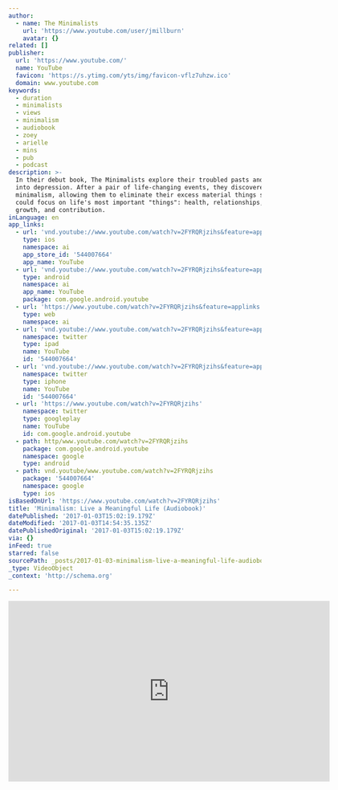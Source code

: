 ```yaml
---
author:
  - name: The Minimalists
    url: 'https://www.youtube.com/user/jmillburn'
    avatar: {}
related: []
publisher:
  url: 'https://www.youtube.com/'
  name: YouTube
  favicon: 'https://s.ytimg.com/yts/img/favicon-vflz7uhzw.ico'
  domain: www.youtube.com
keywords:
  - duration
  - minimalists
  - views
  - minimalism
  - audiobook
  - zoey
  - arielle
  - mins
  - pub
  - podcast
description: >-
  In their debut book, The Minimalists explore their troubled pasts and descent
  into depression. After a pair of life-changing events, they discovered
  minimalism, allowing them to eliminate their excess material things so they
  could focus on life's most important "things": health, relationships, passion,
  growth, and contribution.
inLanguage: en
app_links:
  - url: 'vnd.youtube://www.youtube.com/watch?v=2FYRQRjzihs&feature=applinks'
    type: ios
    namespace: ai
    app_store_id: '544007664'
    app_name: YouTube
  - url: 'vnd.youtube://www.youtube.com/watch?v=2FYRQRjzihs&feature=applinks'
    type: android
    namespace: ai
    app_name: YouTube
    package: com.google.android.youtube
  - url: 'https://www.youtube.com/watch?v=2FYRQRjzihs&feature=applinks'
    type: web
    namespace: ai
  - url: 'vnd.youtube://www.youtube.com/watch?v=2FYRQRjzihs&feature=applinks'
    namespace: twitter
    type: ipad
    name: YouTube
    id: '544007664'
  - url: 'vnd.youtube://www.youtube.com/watch?v=2FYRQRjzihs&feature=applinks'
    namespace: twitter
    type: iphone
    name: YouTube
    id: '544007664'
  - url: 'https://www.youtube.com/watch?v=2FYRQRjzihs'
    namespace: twitter
    type: googleplay
    name: YouTube
    id: com.google.android.youtube
  - path: http/www.youtube.com/watch?v=2FYRQRjzihs
    package: com.google.android.youtube
    namespace: google
    type: android
  - path: vnd.youtube/www.youtube.com/watch?v=2FYRQRjzihs
    package: '544007664'
    namespace: google
    type: ios
isBasedOnUrl: 'https://www.youtube.com/watch?v=2FYRQRjzihs'
title: 'Minimalism: Live a Meaningful Life (Audiobook)'
datePublished: '2017-01-03T15:02:19.179Z'
dateModified: '2017-01-03T14:54:35.135Z'
datePublishedOriginal: '2017-01-03T15:02:19.179Z'
via: {}
inFeed: true
starred: false
sourcePath: _posts/2017-01-03-minimalism-live-a-meaningful-life-audiobook.md
_type: VideoObject
_context: 'http://schema.org'

---
```

<iframe src="https://cdn.embedly.com/widgets/media.html?src=https%3A%2F%2Fwww.youtube.com%2Fembed%2F2FYRQRjzihs%3Ffeature%3Doembed&amp;url=http%3A%2F%2Fwww.youtube.com%2Fwatch%3Fv%3D2FYRQRjzihs&amp;image=https%3A%2F%2Fi.ytimg.com%2Fvi%2F2FYRQRjzihs%2Fhqdefault.jpg&amp;key=b7d04c9b404c499eba89ee7072e1c4f7&amp;type=text%2Fhtml&amp;schema=youtube" width="640" height="360" scrolling="no" frameborder="0" allowfullscreen="" style=""></iframe>